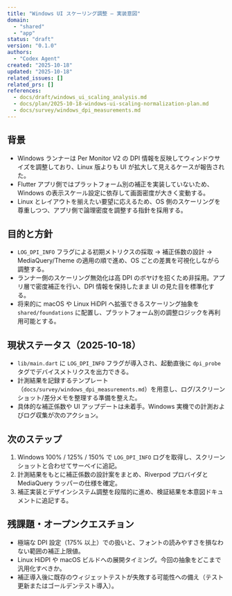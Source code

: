 ```yaml
---
title: "Windows UI スケーリング調整 — 実装意図"
domain:
  - "shared"
  - "app"
status: "draft"
version: "0.1.0"
authors:
  - "Codex Agent"
created: "2025-10-18"
updated: "2025-10-18"
related_issues: []
related_prs: []
references:
  - docs/draft/windows_ui_scaling_analysis.md
  - docs/plan/2025-10-18-windows-ui-scaling-normalization-plan.md
  - docs/survey/windows_dpi_measurements.md
---
```


## 背景
- Windows ランナーは Per Monitor V2 の DPI 情報を反映してウィンドウサイズを調整しており、Linux 版よりも UI が拡大して見えるケースが報告された。
- Flutter アプリ側ではプラットフォーム別の補正を実装していないため、Windows の表示スケール設定に依存して画面密度が大きく変動する。
- Linux とレイアウトを揃えたい要望に応えるため、OS 側のスケーリングを尊重しつつ、アプリ側で論理密度を調整する指針を採用する。

## 目的と方針
- `LOG_DPI_INFO` フラグによる初期メトリクスの採取 → 補正係数の設計 → MediaQuery/Theme の適用の順で進め、OS ごとの差異を可視化しながら調整する。
- ランナー側のスケーリング無効化は高 DPI のボヤけを招くため非採用。アプリ層で密度補正を行い、DPI 情報を保持したまま UI の見た目を標準化する。
- 将来的に macOS や Linux HiDPI へ拡張できるスケーリング抽象を `shared/foundations` に配置し、プラットフォーム別の調整ロジックを再利用可能とする。

## 現状ステータス（2025-10-18）
- `lib/main.dart` に `LOG_DPI_INFO` フラグが導入され、起動直後に `dpi_probe` タグでデバイスメトリクスを出力できる。
- 計測結果を記録するテンプレート（`docs/survey/windows_dpi_measurements.md`）を用意し、ログ/スクリーンショット/差分メモを整理する準備を整えた。
- 具体的な補正係数や UI アップデートは未着手。Windows 実機での計測およびログ収集が次のアクション。

## 次のステップ
1. Windows 100% / 125% / 150% で `LOG_DPI_INFO` ログを取得し、スクリーンショットと合わせてサーベイに追記。
2. 計測結果をもとに補正係数の設計案をまとめ、Riverpod プロバイダと MediaQuery ラッパーの仕様を確定。
3. 補正実装とデザインシステム調整を段階的に進め、検証結果を本意図ドキュメントに追記する。

## 残課題・オープンクエスチョン
- 極端な DPI 設定（175% 以上）での扱いと、フォントの読みやすさを損なわない範囲の補正上限値。
- Linux HiDPI や macOS ビルドへの展開タイミング。今回の抽象をどこまで汎用化すべきか。
- 補正導入後に既存のウィジェットテストが失敗する可能性への備え（テスト更新またはゴールデンテスト導入）。
